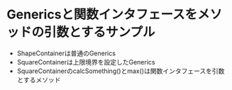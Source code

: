 # Genericsと関数インタフェースをメソッドの引数とするサンプル

- ShapeContainerは普通のGenerics
- SquareContainerは上限境界を設定したGenerics
- SquareContainerのcalcSomething()とmax()は関数インタフェースを引数とするメソッド
